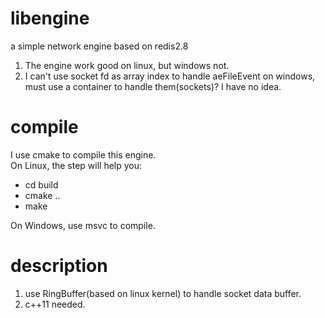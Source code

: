 # libengine
a simple network engine based on redis2.8

1. The engine work good on linux, but windows not.  
2. I can't use socket fd as array index to handle aeFileEvent on windows, must use a container to handle them(sockets)? I have no idea.  

# compile
I use cmake to compile this engine.  
On Linux, the step will help you:  
* cd build  
* cmake ..  
* make  

On Windows, use msvc to compile.  

# description
1. use RingBuffer(based on linux kernel) to handle socket data buffer.  
2. c++11 needed.
